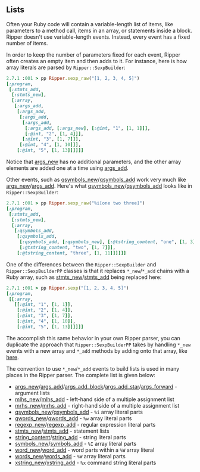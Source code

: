 ## Lists

Often your Ruby code will contain a variable-length list of items, like parameters to a method call, items in an array, or statements inside a block. Ripper doesn't use variable-length events. Instead, every event has a fixed number of items.

In order to keep the number of parameters fixed for each event, Ripper often creates an empty item and then adds to it. For instance, here is how array literals are parsed by `Ripper::SexpBuilder`:

```ruby
2.7.1 :001 > pp Ripper.sexp_raw("[1, 2, 3, 4, 5]")
[:program,
 [:stmts_add,
  [:stmts_new],
  [:array,
   [:args_add,
    [:args_add,
     [:args_add,
      [:args_add,
       [:args_add, [:args_new], [:@int, "1", [1, 1]]],
       [:@int, "2", [1, 4]]],
      [:@int, "3", [1, 7]]],
     [:@int, "4", [1, 10]]],
    [:@int, "5", [1, 13]]]]]]
```

Notice that [args_new](events#args_new) has no additional parameters, and the other array elements are added one at a time using [args_add](events#args_add).

Other events, such as [qsymbols_new](events#qsymbols_new)/[qsymbols_add](events#qsymbols_add) work very much like [args_new](events#args_new)/[args_add](event#args_add). Here's what [qsymbols_new](events#qsymbols_new)/[qsymbols_add](events#qsymbols_add) looks like in `Ripper::SexpBuilder`:

```ruby
2.7.1 :001 > pp Ripper.sexp_raw("%i[one two three]")
[:program,
 [:stmts_add,
  [:stmts_new],
  [:array,
   [:qsymbols_add,
    [:qsymbols_add,
     [:qsymbols_add, [:qsymbols_new], [:@tstring_content, "one", [1, 3]]],
     [:@tstring_content, "two", [1, 7]]],
    [:@tstring_content, "three", [1, 11]]]]]]
```

One of the differences between the `Ripper::SexpBuilder` and `Ripper::SexpBuilderPP` classes is that it replaces `*_new`/`*_add` chains with a Ruby array, such as [stmts_new](events#stmts_new)/[stmts_add](events#stmts_add) being replaced here:

```ruby
2.7.1 :001 > pp Ripper.sexp("[1, 2, 3, 4, 5]")
[:program,
 [[:array,
   [[:@int, "1", [1, 1]],
    [:@int, "2", [1, 4]],
    [:@int, "3", [1, 7]],
    [:@int, "4", [1, 10]],
    [:@int, "5", [1, 13]]]]]]
```

The accomplish this same behavior in your own Ripper parser, you can duplicate the approach that `Ripper::SexpBuilderPP` takes by handling `*_new` events with a new array and `*_add` methods by adding onto that array, like [here](https://github.com/ruby/ruby/blob/38d255d023373a665ce0d2622ed6e25462653a2a/ext/ripper/lib/ripper/sexp.rb#L178-L184).

The convention to use `*_new`/`*_add` events to build lists is used in many places in the Ripper parser. The complete list is given below:

* [args_new](events#args_new)/[args_add](events#args_add)/[args_add_block](events#args_add_block)/[args_add_star](events#args_add_star)/[args_forward](events#args_forward) - argument lists
* [mlhs_new](events#mlhs_new)/[mlhs_add](events#mlhs_add) - left-hand side of a multiple assignment list
* [mrhs_new](events#mrhs_new)/[mrhs_add](events#mrhs_add) - right-hand side of a multiple assignment list
* [qsymbols_new](events#qsymbols_new)/[qsymbols_add](events#qsymbols_add) - `%i` array literal parts
* [qwords_new](events#qwords_new)/[qwords_add](events#qwords_add) - `%w` array literal parts
* [regexp_new](events#regexp_new)/[regexp_add](events#regexp_add) - regular expression literal parts
* [stmts_new](events#stmts_new)/[stmts_add](events#stmts_add) - statement lists
* [string_content](events#string_content)/[string_add](events#string_add) - string literal parts
* [symbols_new](events#symbols_new)/[symbols_add](events#symbols_add) - `%I` array literal parts
* [word_new](events#word_new)/[word_add](events#word_add) - word parts within a `%W` array literal
* [words_new](events#words_new)/[words_add](events#words_add) - `%W` array literal parts
* [xstring_new](events#xstring_new)/[xstring_add](events#xstring_add) - `%x` command string literal parts
